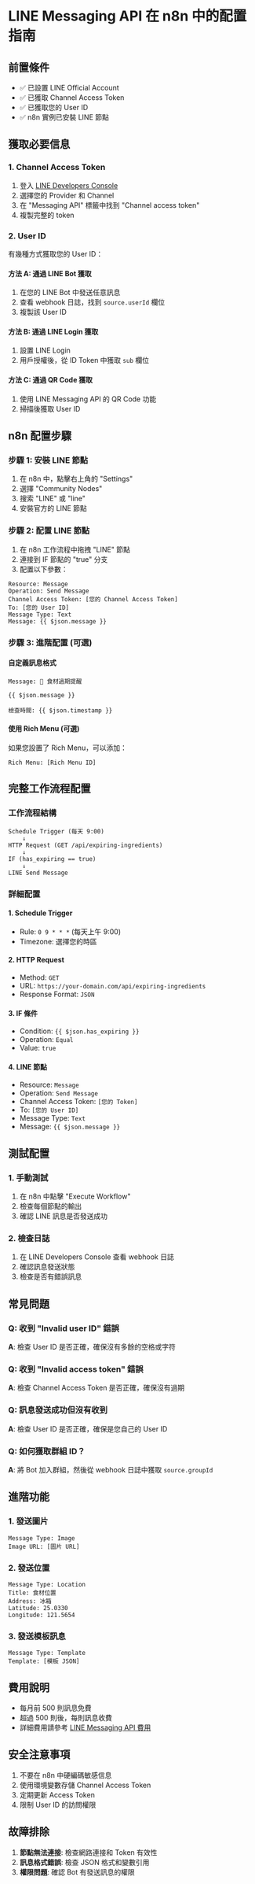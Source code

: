 # LINE Messaging API 在 n8n 中的配置指南

## 前置條件
- ✅ 已設置 LINE Official Account
- ✅ 已獲取 Channel Access Token
- ✅ 已獲取您的 User ID
- ✅ n8n 實例已安裝 LINE 節點

## 獲取必要信息

### 1. Channel Access Token
1. 登入 [LINE Developers Console](https://developers.line.biz/)
2. 選擇您的 Provider 和 Channel
3. 在 "Messaging API" 標籤中找到 "Channel access token"
4. 複製完整的 token

### 2. User ID
有幾種方式獲取您的 User ID：

#### 方法 A: 通過 LINE Bot 獲取
1. 在您的 LINE Bot 中發送任意訊息
2. 查看 webhook 日誌，找到 `source.userId` 欄位
3. 複製該 User ID

#### 方法 B: 通過 LINE Login 獲取
1. 設置 LINE Login
2. 用戶授權後，從 ID Token 中獲取 `sub` 欄位

#### 方法 C: 通過 QR Code 獲取
1. 使用 LINE Messaging API 的 QR Code 功能
2. 掃描後獲取 User ID

## n8n 配置步驟

### 步驟 1: 安裝 LINE 節點
1. 在 n8n 中，點擊右上角的 "Settings"
2. 選擇 "Community Nodes"
3. 搜索 "LINE" 或 "line"
4. 安裝官方的 LINE 節點

### 步驟 2: 配置 LINE 節點
1. 在 n8n 工作流程中拖拽 "LINE" 節點
2. 連接到 IF 節點的 "true" 分支
3. 配置以下參數：

```
Resource: Message
Operation: Send Message
Channel Access Token: [您的 Channel Access Token]
To: [您的 User ID]
Message Type: Text
Message: {{ $json.message }}
```

### 步驟 3: 進階配置 (可選)

#### 自定義訊息格式
```
Message: 🍎 食材過期提醒

{{ $json.message }}

檢查時間: {{ $json.timestamp }}
```

#### 使用 Rich Menu (可選)
如果您設置了 Rich Menu，可以添加：
```
Rich Menu: [Rich Menu ID]
```

## 完整工作流程配置

### 工作流程結構
```
Schedule Trigger (每天 9:00)
    ↓
HTTP Request (GET /api/expiring-ingredients)
    ↓
IF (has_expiring == true)
    ↓
LINE Send Message
```

### 詳細配置

#### 1. Schedule Trigger
- Rule: `0 9 * * *` (每天上午 9:00)
- Timezone: 選擇您的時區

#### 2. HTTP Request
- Method: `GET`
- URL: `https://your-domain.com/api/expiring-ingredients`
- Response Format: `JSON`

#### 3. IF 條件
- Condition: `{{ $json.has_expiring }}`
- Operation: `Equal`
- Value: `true`

#### 4. LINE 節點
- Resource: `Message`
- Operation: `Send Message`
- Channel Access Token: `[您的 Token]`
- To: `[您的 User ID]`
- Message Type: `Text`
- Message: `{{ $json.message }}`

## 測試配置

### 1. 手動測試
1. 在 n8n 中點擊 "Execute Workflow"
2. 檢查每個節點的輸出
3. 確認 LINE 訊息是否發送成功

### 2. 檢查日誌
1. 在 LINE Developers Console 查看 webhook 日誌
2. 確認訊息發送狀態
3. 檢查是否有錯誤訊息

## 常見問題

### Q: 收到 "Invalid user ID" 錯誤
**A**: 檢查 User ID 是否正確，確保沒有多餘的空格或字符

### Q: 收到 "Invalid access token" 錯誤
**A**: 檢查 Channel Access Token 是否正確，確保沒有過期

### Q: 訊息發送成功但沒有收到
**A**: 檢查 User ID 是否正確，確保是您自己的 User ID

### Q: 如何獲取群組 ID？
**A**: 將 Bot 加入群組，然後從 webhook 日誌中獲取 `source.groupId`

## 進階功能

### 1. 發送圖片
```
Message Type: Image
Image URL: [圖片 URL]
```

### 2. 發送位置
```
Message Type: Location
Title: 食材位置
Address: 冰箱
Latitude: 25.0330
Longitude: 121.5654
```

### 3. 發送模板訊息
```
Message Type: Template
Template: [模板 JSON]
```

## 費用說明
- 每月前 500 則訊息免費
- 超過 500 則後，每則訊息收費
- 詳細費用請參考 [LINE Messaging API 費用](https://developers.line.biz/en/docs/messaging-api/pricing/)

## 安全注意事項
1. 不要在 n8n 中硬編碼敏感信息
2. 使用環境變數存儲 Channel Access Token
3. 定期更新 Access Token
4. 限制 User ID 的訪問權限

## 故障排除
1. **節點無法連接**: 檢查網路連接和 Token 有效性
2. **訊息格式錯誤**: 檢查 JSON 格式和變數引用
3. **權限問題**: 確認 Bot 有發送訊息的權限
